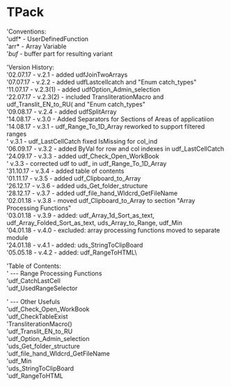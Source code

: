 # TPack
'Conventions:\
'udf* - UserDefinedFunction\
'arr* - Array Variable\
'*buf* - buffer part for resulting variant

'Version History:\
'02.07.17 - v.2.1 - added udfJoinTwoArrays\
'07.07.17 - v.2.2 - added udfLastcellcatch and "Enum catch_types"\
'11.07.17 - v.2.3(1) - added udfOption_Admin_selection\
'22.07.17 - v.2.3(2) - included TransliterationMacro and udf_Translit_EN_to_RU( and "Enum catch_types"\
'09.08.17 - v.2.4 - added udfSplitArray\
'14.08.17 - v.3.0 - Added Separators for Sections of Areas of applicatiion\
'14.08.17 - v.3.1 - udf_Range_To_1D_Array reworked to support filtered ranges\
'           v.3.1 - udf_LastCellCatch fixed IsMissing for col_ind\
'06.09.17 - v.3.2 -  added ByVal for row and col indexes in udf_LastCellCatch\
'24.09.17 - v.3.3 -  added udf_Check_Open_WorkBook\
'           v.3.3 - corrected udf to udf_ in udf_Range_To_1D_Array\
'31.10.17 - v.3.4 - added table of contents\
'01.11.17 - v.3.5 - added udf_Clipboard_to_Array\
'26.12.17 - v.3.6 - added uds_Get_folder_structure\
'28.12.17 - v.3.7 - added udf_file_hand_Wldcrd_GetFileName\
'02.01.18 - v.3.8 - moved udf_Clipboard_to_Array to section "Array Processing Functions"\
'03.01.18 - v.3.9 - added: udf_Array_1d_Sort_as_text, udf_Array_Folded_Sort_as_text, uds_Array_to_Range, udf_Min\
'04.01.18 - v.4.0 - excluded: array processing functions moved to separate module\
'24.01.18 - v.4.1 - added: uds_StringToClipBoard\
'05.05.18 - v.4.2 - added: udf_RangeToHTML\

'Table of Contents:\
' --- Range Processing Functions\
'udf_CatchLastCell\
'udf_UsedRangeSelector

' --- Other Usefuls\
'udf_Check_Open_WorkBook\
'udf_CheckTableExist\
'TransliterationMacro()\
'udf_Translit_EN_to_RU\
'udf_Option_Admin_selection\
'uds_Get_folder_structure\
'udf_file_hand_Wldcrd_GetFileName\
'udf_Min\
'uds_StringToClipBoard\
'udf_RangeToHTML
